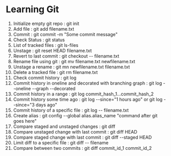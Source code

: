 # Learning Git

1. Initialize empty git repo : git init
2. Add file : git add filename.txt
3. Commit : git commit -m "Some commit message"
4. Check Status : git status
5. List of tracked files : git ls-files
6. Unstage : git reset HEAD filename.txt
7. Revert to last commit : git checkout -- filename.txt
8. Rename file using git : git mv filename.txt newfilename.txt
9. Unstage a rename : git mn newfilename.txt filename.txt
10. Delete a tracked file : git rm filename.txt
11. Check commit history : git log
12. Commit history in oneline and decorated with branching graph : git log --oneline --graph --decorated
13. Commit history in a range : git log commit_hash_1...commit_hash_2
14. Commit history some time ago : git log --since="1 hours ago" or git log --since="3 days ago"
15. Commit history of a specific file : git log -- filename.txt
16. Create alias : git config --global alias.alias_name "command after git goes here"
17. Compare staged and unstaged changes : git diff
18. Compare unstaged change with last commit : git diff HEAD
19. Compare staged change with last commit : git diff --staged HEAD
20. Limit diff to a specific file : git diff -- filename
21. Compare between two commits : git diff commit_id_1 commit_id_2